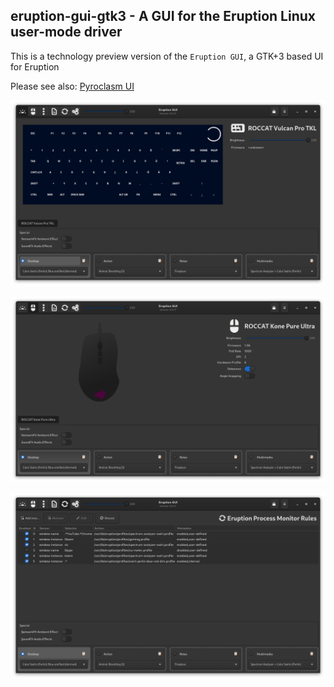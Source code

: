 ## eruption-gui-gtk3 - A GUI for the Eruption Linux user-mode driver

This is a technology preview version of the `Eruption GUI`, a GTK+3 based UI for Eruption

Please see also: [Pyroclasm UI](../pyroclasm/README.md)

![screenshot](docs/assets/screenshot-01.png)

![screenshot](docs/assets/screenshot-02.png)

![screenshot](docs/assets/screenshot-03.png)
